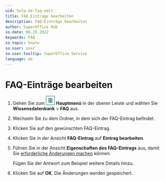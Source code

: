 ```yaml
---
uid: help-de-faq-edit
title: FAQ-Einträge bearbeiten
description: FAQ-Einträge bearbeiten
author: SuperOffice RnD
so.date: 06.29.2022
keywords: FAQ
so.topic: howto
so.user: user
so.user.tooltip: SuperOffice Service
language: de
---
```


# FAQ-Einträge bearbeiten

1. Gehen Sie zum ![Symbol][img1] **Hauptmenü** in der oberen Leiste und wählen Sie **Wissensdatenbank** &gt; **FAQ** aus.
1. Wechseln Sie zu dem Ordner, in dem sich der FAQ-Eintrag befindet.
1. Klicken Sie auf den gewünschten FAQ-Eintrag.
1. Klicken Sie in der Ansicht **FAQ-Eintrag** auf **Eintrag bearbeiten**.
1. Führen Sie in der Ansicht **Eigenschaften des FAQ-Eintrags** aus, damit Sie [erforderliche Änderungen machen][1] können.

    Fügen Sie der Antwort zum Beispiel weitere Details hinzu.

1. Klicken Sie auf **OK**. Die Änderungen werden gespeichert.

<!-- Referenced links -->
[1]: create.md

<!-- Referenced images -->
[img1]: ../../../media/icons/main-menu.png
